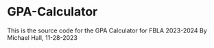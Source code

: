 # GPA-Calculator
This is the source code for the GPA Calculator for FBLA 2023-2024
By Michael Hall, 11-28-2023
